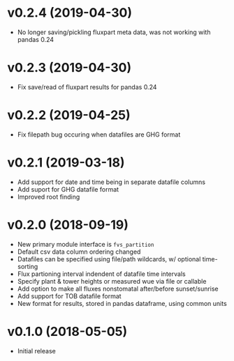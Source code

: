 # v0.2.4 (2019-04-30)
- No longer saving/pickling fluxpart meta data, was not working with pandas 0.24  

# v0.2.3 (2019-04-30)
- Fix save/read of fluxpart results for pandas 0.24  

# v0.2.2 (2019-04-25)
- Fix filepath bug occuring when datafiles are GHG format

# v0.2.1 (2019-03-18)
- Add support for date and time being in separate datafile columns
- Add suport for GHG datafile format
- Improved root finding 

# v0.2.0 (2018-09-19)
- New primary module interface is ``fvs_partition``
- Default csv data column ordering changed
- Datafiles can be specified using file/path wildcards, w/ optional time-sorting
- Flux partioning interval indendent of datafile time intervals 
- Specify plant & tower heights or measured wue via file or callable
- Add option to make all fluxes nonstomatal after/before sunset/sunrise
- Add support for TOB datafile format
- New format for results, stored in pandas dataframe, using common units

# v0.1.0 (2018-05-05)
- Initial release
